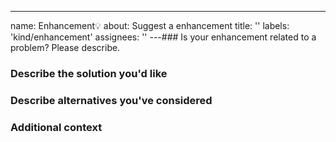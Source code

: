 ---

name: Enhancement💡
about: Suggest a enhancement
title: ''
labels: 'kind/enhancement'
assignees: ''
---### Is your enhancement related to a problem? Please describe.

<!-- A clear and concise description of what the problem is. -->

### Describe the solution you'd like

<!-- A clear and concise description of what you want to happen. -->

### Describe alternatives you've considered

<!-- A clear and concise description of any alternative solutions or features you've considered. -->

### Additional context

<!-- Add any other context or screenshots about the enhancement here. -->

